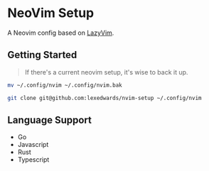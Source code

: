 # NeoVim Setup

A Neovim config based on [LazyVim](https://lazyvim.org).

## Getting Started

> If there's a current neovim setup, it's wise to back it up.

```bash
mv ~/.config/nvim ~/.config/nvim.bak
```

```bash
git clone git@github.com:lexedwards/nvim-setup ~/.config/nvim
```

## Language Support

* Go
* Javascript
* Rust
* Typescript
